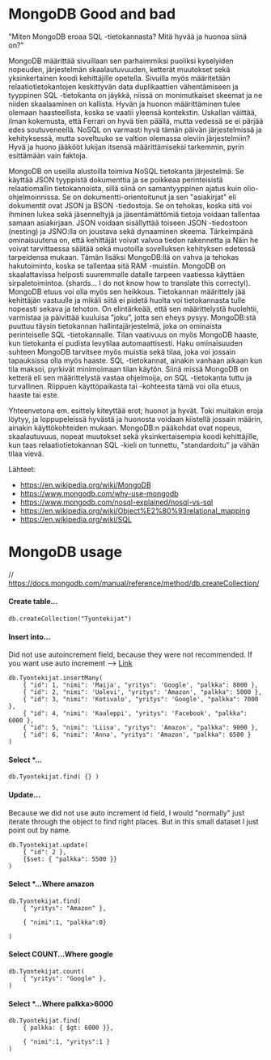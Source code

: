 
# MongoDB Good and bad

"Miten MongoDB eroaa SQL -tietokannasta? Mitä hyvää ja huonoa siinä on?"

MongoDB määrittää sivuillaan sen parhaimmiksi puoliksi kyselyiden nopeuden, järjestelmän skaalautuvuuden, ketterät muutokset sekä yksinkertainen koodi kehittäjille opetella. Sivuilla myös määritetään relaatiotietokantojen keskittyvän data duplikaattien vähentämiseen ja tyyppinen SQL -tietokanta on jäykkä, niissä on monimutkaiset skeemat ja ne niiden skaalaaminen on kallista. Hyvän ja huonon määrittäminen tulee olemaan haasteellista, koska se vaatii yleensä kontekstin. Uskallan väittää, ilman kokemusta, että Ferrari on hyvä tien päällä, mutta vedessä se ei pärjää edes soutuveneellä. NoSQL on varmasti hyvä tämän päivän järjestelmissä ja kehityksessä, mutta soveltuuko se valtion olemassa oleviin järjestelmiin? Hyvä ja huono jääkööt lukijan itsensä määrittämiseksi tarkemmin, pyrin esittämään vain faktoja.

MongoDB on useilla alustoilla toimiva NoSQL tietokanta järjestelmä. Se käyttää JSON tyyppistä dokumenttia ja se poikkeaa perinteisistä relaatiomallin tietokannoista, sillä siinä on samantyyppinen ajatus kuin olio-ohjelmoinnissa. Se on dokumentti-orientoitunut ja sen "asiakirjat" eli dokumentit ovat JSON ja BSON -tiedostoja. Se on tehokas, koska sitä voi ihminen lukea sekä jäsenneltyjä ja jäsentämättömiä tietoja voidaan tallentaa samaan asiakirjaan. JSON voidaan sisällyttää toiseen JSON -tiedostoon (nesting) ja JSNO:lla on joustava sekä dynaaminen skeema. Tärkeimpänä ominaisuutena on, että kehittäjät voivat valvoa tiedon rakennetta ja Näin he voivat tarvittaessa säätää sekä muotoilla sovelluksen kehityksen edetessä tarpeidensa mukaan. Tämän lisäksi MongoDB:llä on vahva ja tehokas hakutoiminto, koska se tallentaa sitä RAM -muistiin. MongoDB on skaalattavissa helposti suuremmalle datalle tarpeen vaatiessa käyttäen sirpaletoimintoa. (shards... I do not know how to translate this correctyl). MongoDB etuus voi olla myös sen heikkous. Tietokannan määrittely jää kehittäjän vastuulle ja mikäli siitä ei pidetä huolta voi tietokannasta tulle nopeasti sekava ja tehoton. On elintärkeää, että sen määrittelystä huolehtii, varmistaa ja päivittää kuuluisa ”joku”, jotta sen eheys pysyy. MongoDB:stä puuttuu täysin tietokannan hallintajärjestelmä, joka on ominaista perinteiselle SQL -tietokannalle. Tilan vaativuus on myös MongoDB haaste, kun tietokanta ei pudista levytilaa automaattisesti. Haku ominaisuuden suhteen MongoDB tarvitsee myös muistia sekä tilaa, joka voi jossain tapauksissa olla myös haaste. SQL -tietokannat, ainakin vanhaan aikaan kun tila maksoi, pyrkivät minimoimaan tilan käytön. Siinä missä MongoDB on ketterä eli sen määrittelystä vastaa ohjelmoija, on SQL -tietokanta tuttu ja turvallinen. Riippuen käyttöpaikasta tai -kohteesta tämä voi olla etuus, haaste tai este. 

Yhteenvetona em. esittely kiteyttää erot; huonot ja hyvät. Toki muitakin eroja löytyy, ja loppupeleissä hyvästä ja huonosta voidaan kiistellä jossain määrin, ainakin käyttökohteiden mukaan. MongoDB:n pääkohdat ovat nopeus, skaalautuvuus, nopeat muutokset sekä yksinkertaisempia koodi kehittäjille, kun taas relaatiotietokannan SQL -kieli on tunnettu, "standardoitu" ja vähän tilaa vievä. 

Lähteet:
- https://en.wikipedia.org/wiki/MongoDB
- https://www.mongodb.com/why-use-mongodb
- https://www.mongodb.com/nosql-explained/nosql-vs-sql
- https://en.wikipedia.org/wiki/Object%E2%80%93relational_mapping
- https://en.wikipedia.org/wiki/SQL

###

# MongoDB usage

// https://docs.mongodb.com/manual/reference/method/db.createCollection/

#### Create table...
```
db.createCollection("Tyontekijat")
```

#### Insert into...
Did not use autoincrement field, because they were not recommended. If you want use auto increment --> [Link](https://web.archive.org/web/20151009224806/http://docs.mongodb.org/manual/tutorial/create-an-auto-incrementing-field/)

```
db.Tyontekijat.insertMany(
    { "id": 1, "nimi": 'Maija', "yritys": 'Google', "palkka": 8000 },
    { "id": 2, "nimi": 'Uolevi', "yritys": 'Amazon', "palkka": 5000 },
    { "id": 3, "nimi": 'Kotivalo', "yritys": 'Google', "palkka": 7000 },
    { "id": 4, "nimi": 'Kaaleppi', "yritys": 'Facebook', "palkka": 6000 },
    { "id": 5, "nimi": 'Liisa', "yritys": 'Amazon', "palkka": 9000 },
    { "id": 6, "nimi": 'Anna', "yritys": 'Amazon', "palkka": 6500 }
)
```

#### Select *...
```
db.Tyontekijat.find( {} )
```

#### Update...
Because we did not use auto increment id field, I would "normally" just iterate through the object to find right places. But in this small dataset I just point out by name.
```
db.Tyontekijat.update(
    { "id": 2 },
    {$set: { "palkka": 5500 }}
)
```

#### Select *...Where amazon
```
db.Tyontekijat.find(
    { "yritys": "Amazon" },

    { "nimi":1, "palkka":0}

)
```

#### Select COUNT...Where google
```
db.Tyontekijat.count(
    { "yritys": "Google" },
)
```

#### Select *...Where palkka>6000
```
db.Tyontekijat.find(
    { palkka: { $gt: 6000 }},
    
    { "nimi":1, "yritys":1 }
)
```
